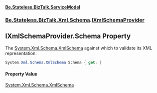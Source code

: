 #### [Be.Stateless.BizTalk.ServiceModel](README.md 'README')
### [Be.Stateless.BizTalk.Xml.Schema](Be.Stateless.BizTalk.Xml.Schema.md 'Be.Stateless.BizTalk.Xml.Schema').[IXmlSchemaProvider](IXmlSchemaProvider.md 'Be.Stateless.BizTalk.Xml.Schema.IXmlSchemaProvider')

## IXmlSchemaProvider.Schema Property

The [System.Xml.Schema.XmlSchema](https://docs.microsoft.com/en-us/dotnet/api/System.Xml.Schema.XmlSchema 'System.Xml.Schema.XmlSchema') against which to validate its XML representation.

```csharp
System.Xml.Schema.XmlSchema Schema { get; }
```

#### Property Value
[System.Xml.Schema.XmlSchema](https://docs.microsoft.com/en-us/dotnet/api/System.Xml.Schema.XmlSchema 'System.Xml.Schema.XmlSchema')